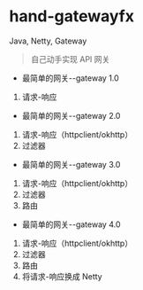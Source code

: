# hand-gatewayfx
Java, Netty, Gateway

>自己动手实现 API 网关

- 最简单的网关--gateway 1.0

1. 请求-响应

- 最简单的网关--gateway 2.0

1. 请求-响应（httpclient/okhttp）
2. 过滤器

- 最简单的网关--gateway 3.0

1. 请求-响应（httpclient/okhttp）
2. 过滤器
3. 路由

- 最简单的网关--gateway 4.0

1. 请求-响应（httpclient/okhttp）
2. 过滤器
3. 路由
4. 将请求-响应换成 Netty
